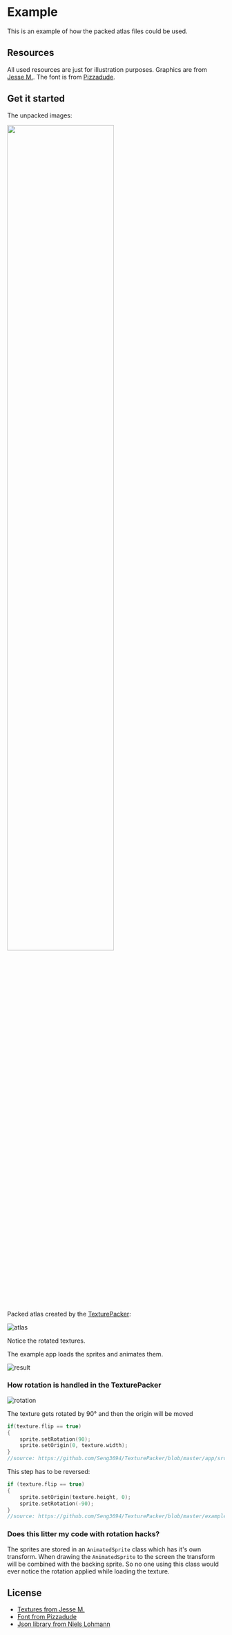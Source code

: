# Example #

This is an example of how the packed atlas files could be used.

## Resources ##

All used resources are just for illustration purposes. 
Graphics are from [Jesse M.][1].
The font is from [Pizzadude][4].

## Get it started ##
The unpacked images:

<img src="https://cdn.discordapp.com/attachments/425728769236664350/428704832946176000/unknown.png" width="70%">

Packed atlas created by the [TexturePacker][2]:

![atlas][3]

Notice the rotated textures.

The example app loads the sprites and animates them.

![result][5]

### How rotation is handled in the TexturePacker ###

![rotation][7]

The texture gets rotated by 90° and then the origin will be moved 

```cpp
if(texture.flip == true)
{
    sprite.setRotation(90);
    sprite.setOrigin(0, texture.width); 
}
//source: https://github.com/Seng3694/TexturePacker/blob/master/app/src/ImageRenderer.cpp
```

This step has to be reversed:

```cpp
if (texture.flip == true)
{
    sprite.setOrigin(texture.height, 0);
    sprite.setRotation(-90);
}
//source: https://github.com/Seng3694/TexturePacker/blob/master/example/src/Animation.cpp
```

### Does this litter my code with rotation hacks? ###
The sprites are stored in an `AnimatedSprite` class which has it's own transform. When drawing the `AnimatedSprite` to the screen the transform will be combined with the backing sprite. So no one using this class would ever notice the rotation applied while loading the texture.

[1]: https://jesse-m.itch.io/skeleton-pack
[2]: https://github.com/Seng3694/TexturePacker
[3]: https://cdn.discordapp.com/attachments/425728769236664350/428706719062032386/atlas.png
[4]: http://www.1001fonts.com/arcadeclassic-font.html
[5]: https://cdn.discordapp.com/attachments/425728769236664350/428711346540904478/skeleton_animation.gif
[6]: https://github.com/nlohmann/json
[7]: https://cdn.discordapp.com/attachments/425728769236664350/428547432335409153/rotation.gif

## License ##

- [Textures from Jesse M.][1]
- [Font from Pizzadude][4]
- [Json library from Niels Lohmann][6]